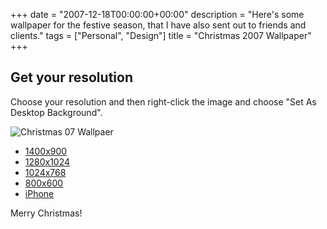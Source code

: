 +++
date = "2007-12-18T00:00:00+00:00"
description = "Here's some wallpaper for the festive season, that I have also sent out to friends and clients."
tags = ["Personal", "Design"]
title = "Christmas 2007 Wallpaper"
+++

## Get your resolution

Choose your resolution and then right-click the image and choose "Set As Desktop
Background".

![Christmas 07 Wallpaer][1]

- [1400x900][2]
- [1280x1024][3]
- [1024x768][4]
- [800x600][5]
- [iPhone][6]

Merry Christmas!

[1]: /images/articles/christmas07.gif
[2]: /downloads/christmas07/1400x900.png
[3]: /downloads/christmas07/1280x1024.png
[4]: /downloads/christmas07/1024x768.png
[5]: /downloads/christmas07/800x600.png
[6]: /downloads/christmas07/320x480.png

